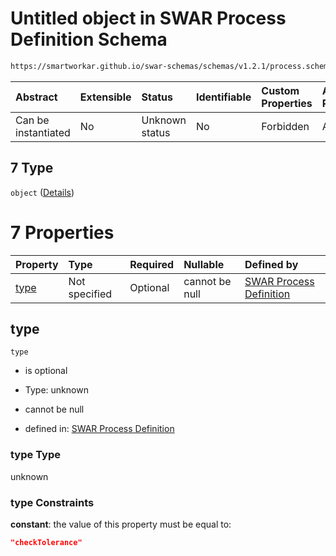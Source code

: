 # Untitled object in SWAR Process Definition Schema

```txt
https://smartworkar.github.io/swar-schemas/schemas/v1.2.1/process.schema.json#/properties/activities/additionalProperties/properties/instructions/additionalProperties/properties/implementation/oneOf/7
```



| Abstract            | Extensible | Status         | Identifiable | Custom Properties | Additional Properties | Access Restrictions | Defined In                                                                 |
| :------------------ | :--------- | :------------- | :----------- | :---------------- | :-------------------- | :------------------ | :------------------------------------------------------------------------- |
| Can be instantiated | No         | Unknown status | No           | Forbidden         | Allowed               | none                | [process.schema.json\*](../out/process.schema.json "open original schema") |

## 7 Type

`object` ([Details](process-properties-activities-additionalproperties-properties-instructions-additionalproperties-properties-implementation-oneof-7.md))

# 7 Properties

| Property      | Type          | Required | Nullable       | Defined by                                                                                                                                                                                                                                                                                                                                                                                                 |
| :------------ | :------------ | :------- | :------------- | :--------------------------------------------------------------------------------------------------------------------------------------------------------------------------------------------------------------------------------------------------------------------------------------------------------------------------------------------------------------------------------------------------------- |
| [type](#type) | Not specified | Optional | cannot be null | [SWAR Process Definition](process-properties-activities-additionalproperties-properties-instructions-additionalproperties-properties-implementation-oneof-7-properties-type.md "https://smartworkar.github.io/swar-schemas/schemas/v1.2.1/process.schema.json#/properties/activities/additionalProperties/properties/instructions/additionalProperties/properties/implementation/oneOf/7/properties/type") |

## type



`type`

* is optional

* Type: unknown

* cannot be null

* defined in: [SWAR Process Definition](process-properties-activities-additionalproperties-properties-instructions-additionalproperties-properties-implementation-oneof-7-properties-type.md "https://smartworkar.github.io/swar-schemas/schemas/v1.2.1/process.schema.json#/properties/activities/additionalProperties/properties/instructions/additionalProperties/properties/implementation/oneOf/7/properties/type")

### type Type

unknown

### type Constraints

**constant**: the value of this property must be equal to:

```json
"checkTolerance"
```
